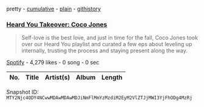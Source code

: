 pretty - [cumulative](/playlists/cumulative/37i9dQZF1DWVu3lAQuOIjU.md) - [plain](/playlists/plain/37i9dQZF1DWVu3lAQuOIjU) - [githistory](https://github.githistory.xyz/mackorone/spotify-playlist-archive/blob/main/playlists/plain/37i9dQZF1DWVu3lAQuOIjU)

### [Heard You Takeover: Coco Jones](https://open.spotify.com/playlist/37i9dQZF1DWVu3lAQuOIjU)

> Self\-love is the best love, and just in time for the fall, Coco Jones took over our Heard You playlist and curated a few eps about leveling up internally, trusting the process and staying present along the way.

[Spotify](https://open.spotify.com/user/spotify) - 4,279 likes - 0 song - 0 sec

| No. | Title | Artist(s) | Album | Length |
|---|---|---|---|---|

Snapshot ID: `MTY2Njc4ODY4NCwwMDAwMDAwMDJiNmFlMmYzMzdiM2EyM2VlZTJjMWI3YjFhODg4MzRj`
